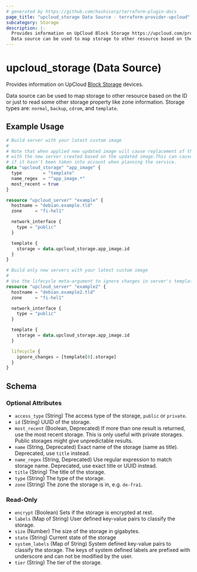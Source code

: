 ```yaml
---
# generated by https://github.com/hashicorp/terraform-plugin-docs
page_title: "upcloud_storage Data Source - terraform-provider-upcloud"
subcategory: Storage
description: |-
  Provides information on UpCloud Block Storage https://upcloud.com/products/block-storage devices.
  Data source can be used to map storage to other resource based on the ID or just to read some other storage property like zone information. Storage types are: normal, backup, cdrom, and template.
---
```


# upcloud_storage (Data Source)

Provides information on UpCloud [Block Storage](https://upcloud.com/products/block-storage) devices.

Data source can be used to map storage to other resource based on the ID or just to read some other storage property like zone information. Storage types are: `normal`, `backup`, `cdrom`, and `template`.

## Example Usage

```terraform
# Build server with your latest custom image 
#
# Note that when applied new updated image will cause replacement of the old server (debian.example.tld) 
# with the new server created based on the updated image.This can cause posible data loss 
# if it hasn't been taken into account when planning the service.
data "upcloud_storage" "app_image" {
  type        = "template"
  name_regex  = "^app_image.*"
  most_recent = true
}

resource "upcloud_server" "example" {
  hostname = "debian.example.tld"
  zone     = "fi-hel1"

  network_interface {
    type = "public"
  }

  template {
    storage = data.upcloud_storage.app_image.id
  }
}

# Build only new servers with your latest custom image 
#
# Use the lifecycle meta-argument to ignore changes in server's template triggered by new image version
resource "upcloud_server" "example2" {
  hostname = "debian.example2.tld"
  zone     = "fi-hel1"

  network_interface {
    type = "public"
  }

  template {
    storage = data.upcloud_storage.app_image.id
  }

  lifecycle {
    ignore_changes = [template[0].storage]
  }
}
```

<!-- schema generated by tfplugindocs -->
## Schema

### Optional Attributes

- `access_type` (String) The access type of the storage, `public` or `private`.
- `id` (String) UUID of the storage.
- `most_recent` (Boolean, Deprecated) If more than one result is returned, use the most recent storage. This is only useful with private storages. Public storages might give unpredictable results.
- `name` (String, Deprecated) Exact name of the storage (same as title). Deprecated, use `title` instead.
- `name_regex` (String, Deprecated) Use regular expression to match storage name. Deprecated, use exact title or UUID instead.
- `title` (String) The title of the storage.
- `type` (String) The type of the storage.
- `zone` (String) The zone the storage is in, e.g. `de-fra1`.

### Read-Only

- `encrypt` (Boolean) Sets if the storage is encrypted at rest.
- `labels` (Map of String) User defined key-value pairs to classify the storage.
- `size` (Number) The size of the storage in gigabytes.
- `state` (String) Current state of the storage
- `system_labels` (Map of String) System defined key-value pairs to classify the storage. The keys of system defined labels are prefixed with underscore and can not be modified by the user.
- `tier` (String) The tier of the storage.
